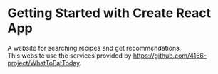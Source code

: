 # Getting Started with Create React App
A website for searching recipes and get recommendations. \
This website use the services provided by https://github.com/4156-project/WhatToEatToday.